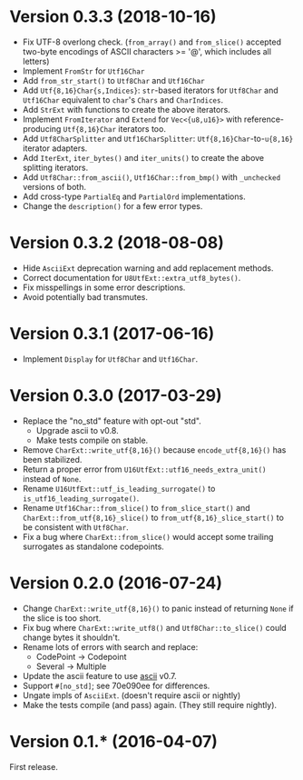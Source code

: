 Version 0.3.3 (2018-10-16)
==========================
* Fix UTF-8 overlong check. (`from_array()` and `from_slice()` accepted two-byte encodings of ASCII characters >= '@', which includes all letters)
* Implement `FromStr` for `Utf16Char`
* Add `from_str_start()` to `Utf8Char` and `Utf16Char`
* Add `Utf{8,16}Char{s,Indices}`: `str`-based iterators for `Utf8Char` and `Utf16Char` equivalent to `char`'s `Chars` and `CharIndices`.
* Add `StrExt` with functions to create the above iterators.
* Implement `FromIterator` and `Extend` for `Vec<{u8,u16}>` with reference-producing `Utf{8,16}Char` iterators too.
* Add `Utf8CharSplitter` and `Utf16CharSplitter`: `Utf{8,16}Char`-to-`u{8,16}` iterator adapters.
* Add `IterExt`, `iter_bytes()` and `iter_units()` to create the above splitting iterators.
* Add `Utf8Char::from_ascii()`, `Utf16Char::from_bmp()` with `_unchecked` versions of both.
* Add cross-type `PartialEq` and `PartialOrd` implementations.
* Change the `description()` for a few error types.

Version 0.3.2 (2018-08-08)
==========================
* Hide `AsciiExt` deprecation warning and add replacement methods.
* Correct documentation for `U8UtfExt::extra_utf8_bytes()`.
* Fix misspellings in some error descriptions.
* Avoid potentially bad transmutes.

Version 0.3.1 (2017-06-16)
==========================
* Implement `Display` for `Utf8Char` and `Utf16Char`.

Version 0.3.0 (2017-03-29)
==========================
* Replace the "no_std" feature with opt-out "std".
  * Upgrade ascii to v0.8.
  * Make tests compile on stable.
* Remove `CharExt::write_utf{8,16}()` because `encode_utf{8,16}()` has been stabilized.
* Return a proper error from `U16UtfExt::utf16_needs_extra_unit()` instead of `None`.
* Rename `U16UtfExt::utf_is_leading_surrogate()` to `is_utf16_leading_surrogate()`.
* Rename `Utf16Char::from_slice()` to `from_slice_start()`  and `CharExt::from_utf{8,16}_slice()`
  to `from_utf{8,16}_slice_start()` to be consistent with `Utf8Char`.
* Fix a bug where `CharExt::from_slice()` would accept some trailing surrogates
  as standalone codepoints.

Version 0.2.0 (2016-07-24)
==========================
* Change `CharExt::write_utf{8,16}()` to panic instead of returning `None`
  if the slice is too short.
* Fix bug where `CharExt::write_utf8()` and `Utf8Char::to_slice()` could change bytes it shouldn't.
* Rename lots of errors with search and replace:
  * CodePoint -> Codepoint
  * Several -> Multiple
* Update the ascii feature to use [ascii](https://tomprogrammer.github.io/rust-ascii/ascii/index.html) v0.7.
* Support `#[no_std]`; see 70e090ee for differences.
* Ungate impls of `AsciiExt`. (doesn't require ascii or nightly)
* Make the tests compile (and pass) again.
  (They still require nightly).

Version 0.1.* (2016-04-07)
==========================
First release.
